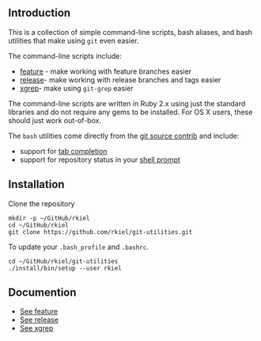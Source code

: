 ## Introduction

This is a collection of simple command-line scripts, bash aliases, and bash utilities that make using `git` even easier.

The command-line scripts include:

* [feature](FEATURE.md) - make working with feature branches easier
* [release](RELEASE.md)- make working with release branches and tags easier
* [xgrep](XGREP.md)- make using `git-grep` easier

The command-line scripts are written in Ruby 2.x using just the standard libraries and do not require any gems to be installed.
For OS X users, these should just work out-of-box.

The `bash` utilities come directly from the [git source contrib](https://github.com/git/git/tree/master/contrib) and include:

* support for [tab completion](https://github.com/git/git/tree/master/contrib/completion/git-completion.bash)
* support for repository status in your [shell prompt](https://github.com/git/git/tree/master/contrib/completion/git-prompt.sh)

## Installation

Clone the repository

```
mkdir -p ~/GitHub/rkiel
cd ~/GitHub/rkiel
git clone https://github.com/rkiel/git-utilities.git
```

To update your `.bash_profile` and `.bashrc`.

```
cd ~/GitHub/rkiel/git-utilities
./install/bin/setup --user rkiel
```

## Documention

* [See feature](FEATURE.md)
* [See release](RELEASE.md)
* [See xgrep](XGREP.md)
